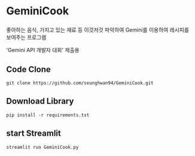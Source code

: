 # GeminiCook

###
좋아하는 음식, 가지고 있는 재료 등 이것저것 파악하여 Gemini를 이용하여 레시피를 보여주는 프로그램

'Gemini API 개발자 대회' 제출용
###

## Code Clone
```
git clone https://github.com/seunghwan94/GeminiCook.git
```

## Download Library
```
pip install -r requirements.txt
```

## start Streamlit
```
streamlit run GeminiCook.py
```